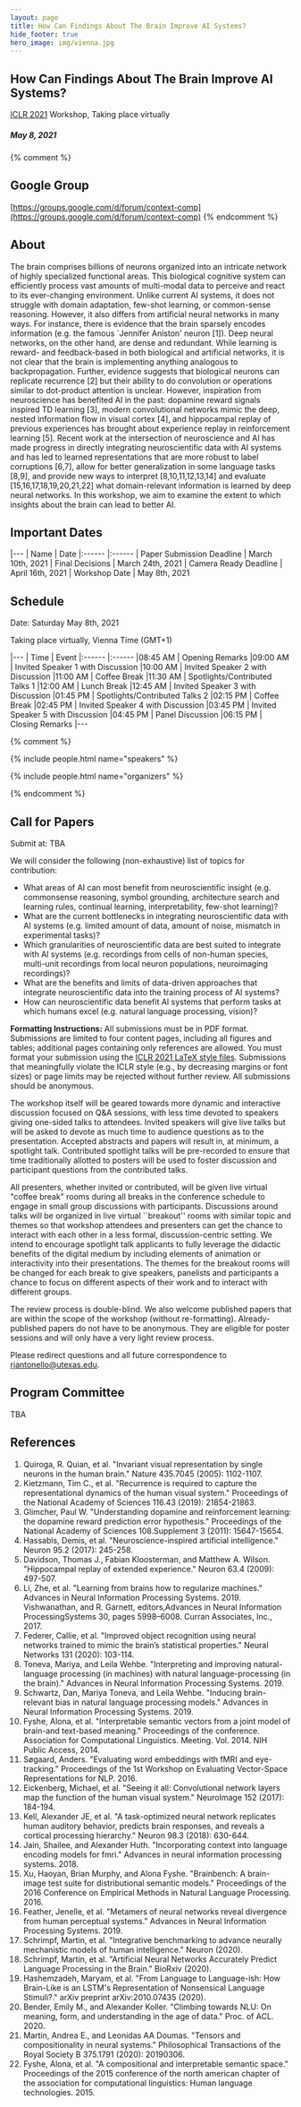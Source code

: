```yaml
---
layout: page
title: How Can Findings About The Brain Improve AI Systems?
hide_footer: true
hero_image: img/vienna.jpg
---
```


## How Can Findings About The Brain Improve AI Systems?
[ICLR 2021](https://iclr.cc/Conferences/2021/) Workshop, Taking place virtually
##### May 8, 2021

{% comment %} 
## Google Group
[https://groups.google.com/d/forum/context-comp](https://groups.google.com/d/forum/context-comp)
{% endcomment %} 

## About
The brain comprises billions of neurons organized into an intricate network of highly specialized functional areas. This biological cognitive system can efficiently process vast amounts of multi-modal data to perceive and react to its ever-changing environment. Unlike current AI systems, it does not struggle with domain adaptation, few-shot learning, or common-sense reasoning. However, it also differs from artificial neural networks in many ways. For instance, there is evidence that the brain sparsely encodes information (e.g. the famous `Jennifer Aniston' neuron [1]). Deep neural networks, on the other hand, are dense and redundant. While learning is reward- and feedback-based in both biological and artificial networks, it is not clear that the brain is implementing anything analogous to backpropagation. Further, evidence suggests that biological neurons can replicate recurrence [2] but their ability to do convolution or operations similar to dot-product attention is unclear. 
However, inspiration from neuroscience has benefited AI in the past: dopamine reward signals inspired TD learning [3], modern convolutional networks mimic the deep, nested information flow in visual cortex [4], and hippocampal replay of previous experiences has brought about experience replay in reinforcement learning [5]. Recent work at the intersection of neuroscience and AI has made progress in directly integrating neuroscientific data with AI systems and has led to learned representations that are more robust to label corruptions [6,7], allow for better generalization in some language tasks [8,9], and provide new ways to interpret [8,10,11,12,13,14] and evaluate [15,16,17,18,19,20,21,22] what domain-relevant information is learned by deep neural networks. In this workshop, we aim to examine the extent to which insights about the brain can lead to better AI. 

## Important Dates

|---
| Name | Date
|:------ |:------
| Paper Submission Deadline | March 10th, 2021
| Final Decisions | March 24th, 2021
| Camera Ready Deadline | April 16th, 2021
| Workshop Date | May 8th, 2021


## Schedule

Date: Saturday May 8th, 2021

Taking place virtually, Vienna Time (GMT+1)

|---
| Time | Event
|:------ |:------
|08:45 AM | Opening Remarks
|09:00 AM | Invited Speaker 1 with Discussion
|10:00 AM | Invited Speaker 2 with Discussion
|11:00 AM | Coffee Break
|11:30 AM | Spotlights/Contributed Talks 1
|12:00 AM | Lunch Break
|12:45 AM | Invited Speaker 3 with Discussion
|01:45 PM | Spotlights/Contributed Talks 2
|02:15 PM | Coffee Break
|02:45 PM | Invited Speaker 4 with Discussion
|03:45 PM | Invited Speaker 5 with Discussion
|04:45 PM | Panel Discussion
|06:15 PM | Closing Remarks
|---

{% comment %} 

{% include people.html name="speakers" %}


{% include people.html name="organizers" %}

{% endcomment %} 

## Call for Papers

Submit at: TBA

We will consider the following (non-exhaustive) list of topics for contribution:
- What areas of AI can most benefit from neuroscientific insight (e.g. commonsense reasoning, symbol grounding, architecture search and learning rules, continual learning, interpretability, few-shot learning)?
- What are the current bottlenecks in integrating neuroscientific data with AI systems (e.g. limited amount of data, amount of noise, mismatch in experimental tasks)?
- Which granularities of neuroscientific data are best suited to integrate with AI systems (e.g. recordings from cells of non-human species, multi-unit recordings from local neuron populations, neuroimaging recordings)?
- What are the benefits and limits of data-driven approaches that integrate neuroscientific data into the training process of AI systems?
- How can neuroscientific data benefit AI systems that perform tasks at which humans excel (e.g. natural language processing, vision)?

**Formatting Instructions:**  All submissions must be in PDF format. Submissions are limited to four content pages, including all figures and tables; additional pages containing only references are allowed. You must format your submission using the [ICLR 2021 LaTeX style files](https://github.com/ICLR/Master-Template/raw/master/archive/iclr2021.zip). Submissions that meaningfully violate the ICLR style (e.g., by decreasing margins or font sizes) or page limits may be rejected without further review. All submissions should be anonymous.

The workshop itself will be geared towards more dynamic and interactive discussion focused on Q&A sessions, with less time devoted to speakers giving one-sided talks to attendees.
Invited speakers will give live talks but will be asked to devote as much time to audience questions as to the presentation. Accepted abstracts and papers will result in, at minimum, a spotlight talk. Contributed spotlight talks will be pre-recorded to ensure that time traditionally allotted to posters will be used to foster discussion and participant questions from the contributed talks. 

All presenters, whether invited or contributed, will be given live virtual "coffee break" rooms during all breaks in the conference schedule to engage in small group discussions with participants.
Discussions around talks will be organized in live virtual ``breakout'' rooms with similar topic and themes so that workshop attendees and presenters can get the chance to interact with each other in a less formal, discussion-centric setting.
We intend to encourage spotlight talk applicants to fully leverage the didactic benefits of the digital medium by including elements of animation or interactivity into their presentations. The themes for the breakout rooms will be changed for
each break to give speakers, panelists and participants a chance to focus on different aspects of their work and to interact with different groups.

The review process is double-blind. We also welcome published papers that are within the scope of the workshop (without re-formatting). Already-published papers do not have to be anonymous. They are eligible for poster sessions and will only have a very light review process.

Please redirect questions and all future correspondence to [rjantonello@utexas.edu](mailto:rjantonello@utexas.edu).


## Program Committee

TBA


## References


1. Quiroga, R. Quian, et al. "Invariant visual representation by single neurons in the human brain." Nature 435.7045 (2005): 1102-1107.
2. Kietzmann, Tim C., et al. "Recurrence is required to capture the representational dynamics of the human visual system." Proceedings of the National Academy of Sciences 116.43 (2019): 21854-21863.
3. Glimcher, Paul W. "Understanding dopamine and reinforcement learning: the dopamine reward prediction error hypothesis." Proceedings of the National Academy of Sciences 108.Supplement 3 (2011): 15647-15654.
4. Hassabis, Demis, et al. "Neuroscience-inspired artificial intelligence." Neuron 95.2 (2017): 245-258.
5. Davidson, Thomas J., Fabian Kloosterman, and Matthew A. Wilson. "Hippocampal replay of extended experience." Neuron 63.4 (2009): 497-507.
6. Li, Zhe, et al. "Learning from brains how to regularize machines." Advances in Neural Information Processing Systems. 2019. Vishwanathan, and R. Garnett, editors,Advances in Neural Information ProcessingSystems 30, pages 5998–6008. Curran Associates, Inc., 2017.
7. Federer, Callie, et al. "Improved object recognition using neural networks trained to mimic the brain’s statistical properties." Neural Networks 131 (2020): 103-114.
8. Toneva, Mariya, and Leila Wehbe. "Interpreting and improving natural-language processing (in machines) with natural language-processing (in the brain)." Advances in Neural Information Processing Systems. 2019.
9. Schwartz, Dan, Mariya Toneva, and Leila Wehbe. "Inducing brain-relevant bias in natural language processing models." Advances in Neural Information Processing Systems. 2019.
10. Fyshe, Alona, et al. "Interpretable semantic vectors from a joint model of brain-and text-based meaning." Proceedings of the conference. Association for Computational Linguistics. Meeting. Vol. 2014. NIH Public Access, 2014.
11. Søgaard, Anders. "Evaluating word embeddings with fMRI and eye-tracking." Proceedings of the 1st Workshop on Evaluating Vector-Space Representations for NLP. 2016.
12. Eickenberg, Michael, et al. "Seeing it all: Convolutional network layers map the function of the human visual system." NeuroImage 152 (2017): 184-194.
13. Kell, Alexander JE, et al. "A task-optimized neural network replicates human auditory behavior, predicts brain responses, and reveals a cortical processing hierarchy." Neuron 98.3 (2018): 630-644.
14. Jain, Shailee, and Alexander Huth. "Incorporating context into language encoding models for fmri." Advances in neural information processing systems. 2018.
15. Xu, Haoyan, Brian Murphy, and Alona Fyshe. "Brainbench: A brain-image test suite for distributional semantic models." Proceedings of the 2016 Conference on Empirical Methods in Natural Language Processing. 2016.
16. Feather, Jenelle, et al. "Metamers of neural networks reveal divergence from human perceptual systems." Advances in Neural Information Processing Systems. 2019.
17. Schrimpf, Martin, et al. "Integrative benchmarking to advance neurally mechanistic models of human intelligence." Neuron (2020).
18. Schrimpf, Martin, et al. "Artificial Neural Networks Accurately Predict Language Processing in the Brain." BioRxiv (2020).
19. Hashemzadeh, Maryam, et al. "From Language to Language-ish: How Brain-Like is an LSTM's Representation of Nonsensical Language Stimuli?." arXiv preprint arXiv:2010.07435 (2020).
20. Bender, Emily M., and Alexander Koller. "Climbing towards NLU: On meaning, form, and understanding in the age of data." Proc. of ACL. 2020.
21. Martin, Andrea E., and Leonidas AA Doumas. "Tensors and compositionality in neural systems." Philosophical Transactions of the Royal Society B 375.1791 (2020): 20190306.
22. Fyshe, Alona, et al. "A compositional and interpretable semantic space." Proceedings of the 2015 conference of the north american chapter of the association for computational linguistics: Human language technologies. 2015.
